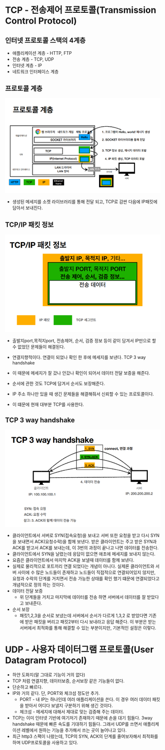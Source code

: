 # TCP - 전송제어 프로토콜(Transmission Control Protocol)

## 인터넷 프로토콜 스택의 4계층
* 애플리케이션 계층 - HTTP, FTP
* 전송 계층 - TCP, UDP
* 인터넷 계층 - IP
* 네트워크 인터페이스 계층

## 프로토콜 계층
![프로토콜계층](./img/internetstack.png)
* 생성된 메세지를 소켓 라이브러리를 통해 전달 되고, TCP로 감싼 다음에 IP패킷에 담아서 보내진다.
## TCP/IP 패킷 정보
![TCP](./img/tcp.png)
* 출발지port,목적지port, 전송제어, 순서, 검증 정보 등이 같이 담겨서 IP만으로 할 수 없었던 문제들이 해결된다.

* 연결지향적이다. 연결이 되었나 확인 한 후에 메세지를 보낸다. TCP 3 way handshake
* 이 때문에 메세지가 잘 갔나 안갔나 확인이 되어서 데이터 전달 보증을 해준다.
* 순서에 관한 것도 TCP에 담겨서 순서도 보장해준다.
* IP 주소 하나만 있을 때 생긴 문제들을 해결해줘서 신뢰할 수 있는 프로토콜이다.
* 이 떄문에 현재 대부분 TCP를 사용한다.

## TCP 3 way handshake
![tcp3wayhandshake](./img/tcp3wayhandshake.png)
* 클라이언트에서 서버로 SYN(접속요청)을 보내고 서버 또한 요청을 받고 다시 SYN을 보내면서 ACK(요청수락)을 함께 보낸다. 받은 클라이언트는 주고 받은 SYN과 ACK를 받고서 ACK를 보내는데, 이 3번의 과정이 끝나고 나면 데이터를 전송한다.
* 클라이언트에서 SYN을 날렸는데 응답이 없으면 애초에 메세지를 보내지 않는다. 
* 요즘은 클라이언트에서 마지막 ACK을 보낼때 데이터를 함께 보낸다.
* 실제로 물리적으로 포트끼리 연결 되었다는 개념이 아니다. 실제론 클라이언트와 서버 사이에 수 많은 노드들이 존재하고 노드들이 직접적으로 연결되어있지 않지만, 요청과 수락의 단계를 거치면서 전송 가능한 상태를 확인 했기 떄문에 연결되었다고 개념적으로 정의 하는 것이다.
* 데이터 전달 보증
    * 위 단계들을 거치고 마지막에 데이터를 전송 하면 서버에서 데이터를 잘 받았다고 보내준다.
* 순서 보장
    * 패킷1,2,3을 순서로 보냈는데 서버에서 순서가 다르게 1,3,2 로 받았다면 기존에 받은 패킷을 버리고 패킷2부터 다시 보내라고 응답 해준다. 이 부분은 받는 서버에서 최적화를 통해 해결할 수 있는 부분이지만, 기본적인 설정은 이렇다.

# UDP - 사용자 데이터그램 프로토콜(User Datagram Protocol)
* 하얀 도화지(말 그대로 기능이 거의 없다)
* TCP 처럼 연결지향, 데이터보증, 순서보장 같은 기능들이 없다.
* 단순하고 빠르다.
* IP와 거의 같다. 단, PORT와 체크섬 정도만 추가.
    * PORT -  내 IP는 하나인데 여러 애플리케이션을 쓴다. 이 경우 여러 데이터 패킷을 받아서 어디다 보낼지 구분하기 위해 생긴 것이다.
    * 체크섬 - 메세지에 대해서 제대로 맞는 검증해 주는 데이터.
* TCP는 이미 인터넷 기반에 여기저기 존재하기 때문에 손을 대기 힘들다. 3way handshake 때문에 빠른 속도를 기대하기 힘들다. 그래서 UDP를 쓰면서 애플리케이션 레벨에서 원하는 기능을 추가해서 쓰는 곳이 늘어나고 있다. 
* 최근 http3 스팩이 나왔는데, TCP의 SYN, ACK의 단계를 줄여보자해서 최적화를 하며 UDP프로토콜을 사용하고 있다. 